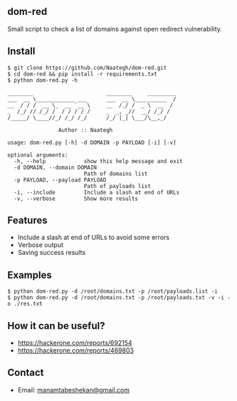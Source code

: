 ## dom-red
Small script to check a list of domains against open redirect vulnerability.

## Install
```basic
$ git clone https://github.com/Naategh/dom-red.git
$ cd dom-red && pip install -r requirements.txt
$ python dom-red.py -h

________                       ________     _________
___  __ \____________ ___      ___  __ \__________  /
__  / / /  __ \_  __ `__ \     __  /_/ /  _ \  __  / 
_  /_/ // /_/ /  / / / / /     _  _, _//  __/ /_/ /  
/_____/ \____//_/ /_/ /_/      /_/ |_| \___/\__,_/   
                
                Author :: Naategh                                                     

usage: dom-red.py [-h] -d DOMAIN -p PAYLOAD [-i] [-v]

optional arguments:
  -h, --help            show this help message and exit
  -d DOMAIN, --domain DOMAIN
                        Path of domains list
  -p PAYLOAD, --payload PAYLOAD
                        Path of payloads list
  -i, --include         Include a slash at end of URLs
  -v, --verbose         Show more results
```

## Features
- Include a slash at end of URLs to avoid some errors
- Verbose output
- Saving success results

## Examples
```basic 
$ python dom-red.py -d /root/domains.txt -p /root/payloads.list -i
$ python dom-red.py -d /root/domains.txt -p /root/payloads.txt -v -i -o ./res.txt
```

## How it can be useful?
- https://hackerone.com/reports/692154
- https://hackerone.com/reports/469803

## Contact
- Email: manamtabeshekan@gmail.com
